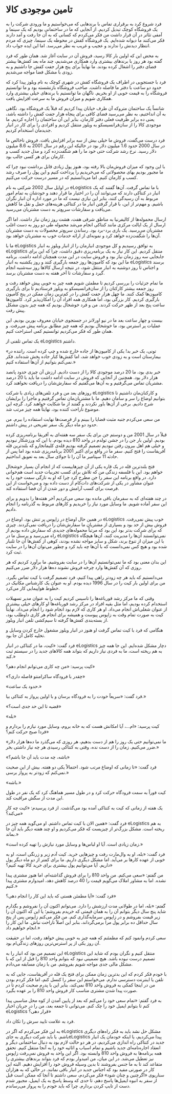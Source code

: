 # تامین موجودی کالا

فرد شروع کرد به برقراری تماس با برندهایی که می‌خواستیم و ما ورودی شرکت را به یک فروشگاه کوچک تبدیل کردیم. از آنجایی که ما در ساختمانی بودیم که یک سینما و آمفی تئاتر در آن قرار داشت من فکر می‌کردم که کسانی که به آن جا رفت و آمد دارند فکر می‌کنند ما دیوانه شده‌ایم. یک فروشگاه کفش در محوطه یک سینما، چیزی که مردم انتظار دیدنش را ندارند و عجیب و غریب به نظر می‌رسد. اما این ایده جواب داد.

به محض این که اولین بار کالا رسید، فروش آن در سایت آغاز شد. همان طور که فرد گفته بود هر روز با برندهای بیشتری وارد همکاری می‌شدیم، چند ماه بعد کفش‌ها بیشتر فضای دفتر را اشغال کرده بودند. ما نهایتاً برای پنج هزار جفت کفش جا داشتیم و به زودی با مشکل فضا مواجه می‌شدیم.

فرد با جستجویی در اطراف یک فروشگاه کفش در شهری کوچک به نام ویلوز پیدا کرد که حدود دو ساعت با دفتر ما فاصله داشت. صاحب فروشگاه بازنشسته بود و ما توانستیم فروشگاه را به قیمت خوبی از او بخریم. ناگهان ما توانستیم با برندهای خیلی بیشتری وارد همکاری شویم و میزان فروش ما به سرعت افزایش یافت.

شانساً یک ساختمان متروکه آن طرف خیابان پیدا کردیم که قبلاً یک فروشگاه بود. نگاهی به آن انداختیم، به نظر می‌رسید فضای کافی برای پنجاه هزار جفت کفش را داشته باشد، یعنی ده برابر ظرفیت فعلی دفتر کارمان، بنابر این آن ساختمان را اجاره کردیم. ما موجودی کالا را از سان‌فرانسیسکو به ویلوز منتقل کردیم و افرادی را برای کار در انبار جدیدمان استخدام کردیم.

فرد درست می‌گفت، فروش ما خیلی بیش از سه برابر افزایش یافت. فروش ناخالص ما در سال 2000 حدود 1.6 میلیون دلار بود در حالیکه این رقم در سال 2001 به 8.6 میلیون دلار رسید. نرخ رشد شرکت حتی خود ما را هم شگفت‌زده کرد و مدل جدید کسب و کارمان برای هر کسی جالب بود.

با این وجود که میزان فروش‌مان بالا رفته بود، هنوز پول زیادی قابل برداشت نبود چرا که ما مجبور بودیم بهای محصولاتی که می‌خریدیم را پرداخت کنیم و این پول را صرف رشد کسب و کارمان کنیم. اما می‌دانستیم که در مسیر درست حرکت می‌کنیم.

در اوایل سال 2002 شرکتی به نام eLogistics با ما تماس گرفت. آن‌ها گفتند که یک انبار در کنتاکی دارند که می‌توانند آن را در اختیار ما قرار دهند و خودشان به تمام امور مربوط به آن رسیدگی کنند، بنابر این نیازی نیست که ما در مورد اداره آن انبار نگران باشیم. و مهم‌تر از این، با قرار گرفتن انبار ما در کنتاکی هزینه‌های حمل و نقل ما کاهش می‌یافت و سفارشات سریع‌تر به دست مشتریان می‌رسید.

ارسال محموله‌ها از کالیفرنیا به مناطق شرقی هفت، هشت روز زمان نیاز داشت. اما اگر ارسال از یک ایالت مرکزی مانند کنتاکی انجام می‌شد محموله طی دو روز به دست اغلب مشتریان می‌رسید. یک بازی برد-برد بود. رساندن سریع‌تر محصولات به دست مشتریان آن‌ها را شگفت‌زده خواهد کرد و نمونه‌ای از ارائه خدمات خوب به مشتریان خواهد بود.

ما با eLogistics به توافق رسیدیم و کل موجودی انبارمان را از انبار ویلوز به انبار eLogistics منتقل کردیم. این کار نیاز به یک برنامه‌ریزی دقیق داشت، چرا که این برای جابجایی سه روز زمان نیاز بود و فروش سایت در این مدت همچنان ادامه داشت. برنامه ما این بود که کامیون‌ها روز جمعه بارگیری کنند و روز یکشنبه به انبار eLogistics برسند و اجناس تا روز دوشنبه به انبار منتقل شود، در نتیجه ارسال کالاها روز سه‌شنبه انجام گیرد و سفارشات تا آخر هفته به دست مشتریان برسد.

ما تمام جزئیات را بررسی کردیم تا مطمئن شویم همه چیز به خوبی پیش خواهد رفت و روز جمعه بیشتر کارکنان را از سان‌فرانسیسکو به ویلوز فرستادیم تا برای بارگیری کامیون‌ها کمک کنند. ما چهل هزار جفت کفش را در کم‌ترین زمان ممکن در پنج کامیون بارگیری کردیم. کار بزرگی بود، اما همکاری همه افراد آن را امکان‌پذیر کرد. کامیون‌ها ساعت پنج بعد از ظهر حرکت کردند. من و فرد خوشحال بودیم که همه چیز بدون مشکل پیش رفت.

بیست و چهار ساعت بعد ما در نیو اورلانز در جستجوی خیابان معروف بوربن بودیم. این عملیات پر استرس بود، ما خوشحال بودیم که همه چیز مطابق برنامه پیش می‌رفت. و همان طور که فکر می‌کردیم توانستیم کمی استراحت کنیم.

یک تماس تلفنی از eLogistics داشتم.

«تونی، یک خبر بد! یکی از کامیون‌ها از جاده خارج شده و چپ کرده است. راننده در بیمارستان است و به زودی خوب خواهد شد، اما کفش‌ها کنار جاده پخش شده‌اند. فکر نمی‌کنم بتوانیم از آن‌ها استفاده کنیم.»

خبر بدی بود، ما 20 درصد موجودی کالا را از دست دادیم. ارزش آن چیزی حدود پانصد هزار دلار بود. همچنین از آنجایی که فروش در سایت ادامه داشت ما باید با 20 درصد مشتریان تماس می‌گرفتیم و به آن‌ها می‌گفتیم که سفارش‌شان را دریافت نخواهند کرد.

روزهای بعد من و فرد تلفن‌های زیادی با شرکت eLogistics و کارکنان‌مان داشتیم تا بتوانیم اوضاع را سر و سامان دهیم. ما با مشتریان‌مان تماس گرفتیم و ماجرا را برایشان شرح دادیم. برخی از آن‌ها باور نکردند و گفتند از ما شکایت خواهند کرد. گرچه این موضوع ناراحت کننده بود، نهایتاً همه چیز مرتب شد.

من سعی می‌کردم جنبه مثبت قضایا را ببینم و از فرصت‌ها نهایت استفاده را ببرم. من حدود دو ماه دیگر یک سفر تفریحی در پیش داشتم.

قبلاً در سال 2001 من و دوستم جن برای یک سفر سه هفته‌ای به آفریقا برنامه‌ریزی کرده بودیم. اولین بار جن را در جشن تولدم در واحد 810 دیده بودم. با این که ورزشکار نبودیم و خیلی هم اهل بیرون رفتن نبودیم تصمیم گرفته بودیم قله‌ی کلیمانجارو که بلندترین قله آفریقاست را فتح کنیم. سفر ما در واقع برای اکتبر 2001 برنامه‌ریزی شده بود اما پس از حادثه 11 سپتامبر ما آن را تا جولای سال بعد به تعویق انداختیم.

فتح بلندترین قله در یک قاره یکی از آن چیزهاییست که از انجام آن بسیار خوشحال خواهم بود. این با فلسفه زندگی من که تلاش برای کسب تجربیات جدید است هم‌خوانی دارد. در واقع برنامه این سفر را جن مطرح کرد چرا که او به تازگی سمت خود را به عنوان مشاور در یکی از شرکت‌های دات‌کام از دست داده بود و می‌خواست از این فرصت برای کسب آرامش و دور شدن از آن فضا استفاده کند.

در چند هفته‌ای که به سفرمان باقی مانده بود سعی می‌کردیم آخر هفته‌ها را بدویم و برای این سفر آماده شویم. ما وسایل مورد نیاز را خریدیم و کارهای مربوط به گذرنامه را انجام دادیم.

در همین حال اوضاع در زاپوس پر تنش بود. اوضاع در eLogistics خوب پیش نمی‌رفت. فروش بیش از حد بود و بسیاری از مشتریان ما سفارش‌شان را دریافت نمی‌کردند. چیزی که برای شرکت بدتر بود این بود که مرتباً محموله‌های جدیدی که سفارش داده بودیم از راه می‌رسید و پرسنل ما در eLogistics نمی‌توانستند آن‌ها را مدیریت کنند، آن‌ها هیچگاه با این میزان از تنوع برند، شکل و سایز مواجه نشده بودند، کوهی از کفش‌ها آن جا تلنبار شده بود و هیچ کس نمی‌دانست که با آن‌ها چه باید کرد و چطور می‌توان آن‌ها را در سایت ثبت کرد.

این بدان معنی بود که ما نمی‌توانستیم آن‌ها را در سایت بفروشیم. ما برآورد کردیم که هر روزی که آن کفش‌ها وارد چرخه فروش نشوند ده‌ها هزار دلار ضرر می‌کنیم.

می‌دانستیم که باید هر چه زودتر راهی پیدا کنیم، فرد تصمیم گرفت با کیت تماس بگیرد. من برای اولین بار کیت را در سال 1996 دیده بودم. او به عنوان یک کارشناس مکانیک در خطوط هواپیمایی کار می‌کرد.

وقتی که ما مرکز رشد قورباغه‌ها را تاسیس کردیم کیت را به عنوان مدیر تسهیلات استخدام کرده بودیم، اما مثل بقیه افراد در مرکز رشد قورباغه‌ها او کارهای خیلی بیشتری از عنوان شغلی‌اش انجام می‌داد. او هر کاری که لازم بود انجام شود را انجام می‌داد. نهایتاً کیت به صورت تمام وقت به زاپوس پیوست و همیشه برای انجام هر کاری داوطلب بود، از بسته‌بندی کفش‌ها گرفته تا سیم‌کشی تلفن انبار ویلوز.

هنگامی که فرد با کیت تماس گرفت او هنوز در انبار ویلوز مشغول خارج کردن وسایل و تخلیه کامل آن جا بود.

فرد گفت: «کیت، ما در کنتاکی در انبار eLogistics دچار مشکل شده‌ایم. این جا همه چیز به هم ریخته است، ما به فردی نیاز داریم که بتواند همه کالاهای جدید را در سیستم ثبت کند.»

کیت پرسید: «من چه کاری می‌توانم انجام دهم؟»

«چقدر با فرودگاه ساکرامنتو فاصله داری؟»

«حدود یک ساعت.»

فرد گفت: «سریعاً خودت را به فرودگاه برسان و با اولین پرواز به کنتاکی بیا.»

«قضیه تا این حد جدی است؟»

«بله» 

کیت پرسید: «ام...، آیا امکانش هست که به خانه بروم، وسایل مورد نیازم را بردارم و فردا صبح حرکت کنم؟»

«ما نمی‌توانیم حتی یک روز را هم از دست بدهیم، هر روزی که می‌گذرد ما ده‌ها هزار دلار ضرر می‌کنیم. زمان را از دست نده، وقتی به کنتاکی رسیدی هر چه نیاز داشتی بخر.»

«باشه، چه مدت باید آن جا باشم؟»

فرد گفت: «تا زمانی که اوضاع مرتب شود. احتمالاً یکی دو هفته. بیش از این صحبت نمی‌کنم که زودتر به پرواز برسی.»

«باشه.»

کیت فوراً به سمت فرودگاه حرکت کرد و در طول مسیر هماهنگ کرد که یک نفر در طول این مدت از سگش مراقبت کند.

یک هفته از زمانی که کیت به کنتاکی آمده بود می‌گذشت. از فرد پرسیدم: «کیت چه کار می‌کند؟»

فرد گفت: «همین الان با کیت تماس داشتم. او می‌گوید همه چیز در eLogistics به هم ریخته است. مشکل بزرگ‌تر از چیزیست که فکر می‌کردیم و او چند هفته دیگر باید آن جا بماند.»

«زمان زیادی است. آیا او لباس‌ها و وسایل مورد نیازش را تهیه کرده است.»

فرد گفت: «بله، او به وال‌مارت رفت و چیزهایی خرید. کیت آدم زبر و زرنگی است، او به خوبی از عهده کارها بر می‌آید. اما مشکل دیگری داریم. ما برای کمتر از دو ماه دیگر پول داریم. آیا می‌توانیم پول بیشتری برای خرید کالا تهیه کنیم؟»

من گفتم: «سعی می‌کنم. من واحد 810 را برای فروش گذاشته‌ام، اما هنوز مشتری پیدا نشده. اما به مشاور املاک می‌گویم قیمت را 40 درصد کاهش دهد، امیدوارم مشتری پیدا کنیم.»

فرد گفت: «آیا مطمئن هستی که باید این کار را انجام دهی؟»

گفتم: «بله، اما در طولانی مدت ارزشش را دارد. می‌توانم اکنون آن را نفروشم و بگذارم شاید پنج سال دیگر بتوانم آن را به همان قیمتی که خریدم بفروشم؛ یا این که اکنون آن را زیر قیمت بفروشم و در زاپوس سرمایه‌گذاری کنم. من فکر می‌کنم زاپوس پس از پنج سال حداقل ده برابر پول مرا برمی‌گرداند، بنابر این اصلاً ناراحت نباش. ما این کار را انجام خواهیم داد.»

سعی کردم وانمود کنم که مطمئنم که همه چیز به خوبی پیش خواهد رفت، اما در حقیقت آن روز یکی از پر استرس‌ترین روزهای زندگی‌ام بود.

این تصمیم من بود که انبار را به eLogistics منتقل کنیم و نگران بودم که شاید این تصمیم درست نبوده باشد. هیچ تضمینی نبود که بتوانم واحد 810 را قبل از این که با مشکل مالی جدی مواجه شویم بفروشم. من با زمان مسابقه می‌دادم.

با خودم فکر کردم که این بدترین زمان ممکن برای فتح یک قله در آفریقاست، جایی که به تلفن یا اینترنت دسترسی ندارم. می‌خواستم این سفر را کنسل کنم، اما فکر کردم بودن من در اینجا کمکی به فروش واحد 810 نمی‌کند، بنابر این با پدرم صحبت کردم تا در صورت پیدا شدن مشتری مناسب کار فروش واحد 810 را بر عهده بگیرد.

به فرد گفتم: «تمام سعی خود را می‌کنم که بعد از پایین آمدن از کوه محل مناسبی پیدا کنم تا بتوانم ایمیل خود را چک کنم. می‌توانی تا جمعه بعد، من را در جریان اخبار eLogistics قرار دهی؟»

فرد به علامت تایید سرش را تکان داد.

به این فکر می‌کردم که اگر در eLogistics مشکل حل نشد باید به فکر راه‌های دیگری باشم. یا باید شرکت دیگری به جایeLogistics  پیدا می‌کردیم، یا اینکه خودمان یک انبار جدید در کنتاکی راه اندازی می‌کردیم، در هر دو حالت لازم بود به دنبال ساختمانی دیگر و انعقاد اجاره‌نامه‌ای جدید باشیم و تمام اسباب و اثاثیه خود را به آنجا منتقل کنیم. تحقق همه برنامه‌ها به فروش واحد 810 وابسته بود. اگر این واحد به فروش نمی‌رفت زاپوس نیز تعطیل می‌شد. در این میان، من امیدوار بودم که  فرد بتواند برندهای بیشتری را متقاعد کند تا به ما جنس بفروشند تا بدین وسیله فروش خود را افزایش دهیم. البته این کار در صورتی مفید بود که اجناس جدید در انبار باقی نمانند. در حالی که به هزاران سناریوی «اگرچنین و چنان شود» فکر می‌کردم، سعی داشتم تا آنجا که ممکن است قبل از سفر به انبوه ایمیل‌ها پاسخ دهم، تا حدی که وسط پاسخ به یک ایمیل، مجبور شدم دست از تایپ کردن بردارم. چرا که باید خودم را به پرواز می‌رساندم.